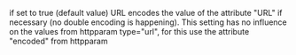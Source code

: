 if set to true (default value) URL encodes the value of the attribute "URL" if necessary (no double encoding is happening).
This setting has no influence on the values from httpparam type="url", for this use the attribute "encoded" from httpparam
